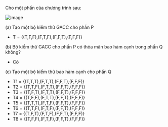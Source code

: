 Cho một phần của chương trình sau:

![image](https://user-images.githubusercontent.com/48431650/95808455-a86c5880-0d36-11eb-823a-5fac225df5c7.png)

(a) Tạo một bộ kiểm thử GACC cho phần P
* T = {(T,F,F),(F,T,F),(F,F,T),(F,F,F)}

(b) Bộ kiểm thử GACC cho phần P có thỏa mãn bao hàm cạnh trong phần Q không?
* Có

(c) Tạo một bộ kiểm thử bao hàm cạnh cho phần Q
* T1 = {(T,T,T),(F,T,T),(F,F,T),(F,F,F)}
* T2 = {(T,T,F),(F,T,T),(F,F,T),(F,F,F)}
* T3 = {(T,F,T),(F,T,T),(F,F,T),(F,F,F)}
* T4 = {(T,F,F),(F,T,T),(F,F,T),(F,F,F)}
* T5 = {(T,T,T),(F,T,F),(F,F,T),(F,F,F)}
* T6 = {(T,T,F),(F,T,F),(F,F,T),(F,F,F)}
* T7 = {(T,F,T),(F,T,F),(F,F,T),(F,F,F)}
* T8 = {(T,F,F),(F,T,F),(F,F,T),(F,F,F)}